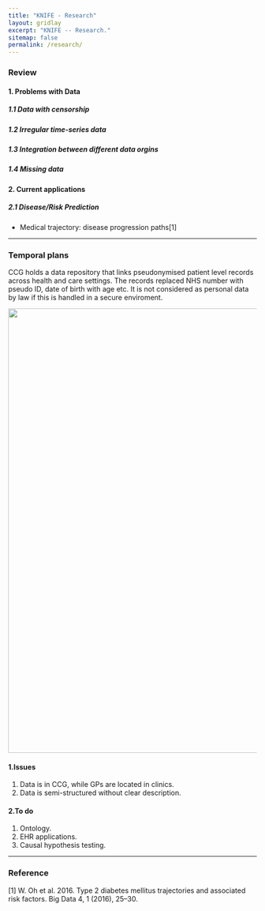 ```yaml
---
title: "KNIFE - Research"
layout: gridlay
excerpt: "KNIFE -- Research."
sitemap: false
permalink: /research/
---
```


### Review
#### 1. Problems with Data
##### 1.1 Data with censorship
##### 1.2 Irregular time-series data
##### 1.3 Integration between different data orgins
##### 1.4 Missing data


#### 2. Current applications
##### 2.1 Disease/Risk Prediction
  * Medical trajectory:  disease progression paths[1]
  
  
---

### Temporal plans

CCG holds a data repository that links pseudonymised patient level records across health and care settings. The records replaced NHS number with pseudo ID, date of birth with age etc. It is not considered as personal data by law if this is handled in a secure enviroment. 

<img src="{{ site.url }}{{ site.baseurl }}/images/background/todo.png" style="width: 900px">



#### 1.Issues
1. Data is in CCG, while GPs are located in clinics.
2. Data is semi-structured without clear description.



#### 2.To do
1. Ontology.
2. EHR applications.
3. Causal hypothesis testing.




---
### Reference
[1] W. Oh et al. 2016. Type 2 diabetes mellitus trajectories and associated risk factors. Big Data 4, 1 (2016), 25–30.
